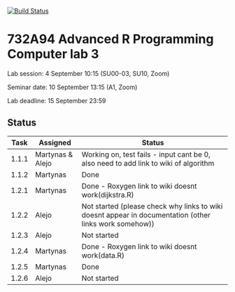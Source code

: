 [![Build Status](https://travis-ci.org/martynas2514/Lab03.svg?branch=master)](https://travis-ci.org/martynas2514/Lab03)

# 732A94 Advanced R Programming Computer lab 3

Lab session: 4 September 10:15 (SU00-03, SU10, Zoom)

Seminar date: 10 September 13:15 (A1, Zoom)

Lab deadline: 15 September 23:59

## Status

Task | Assigned | Status
------------ | --------|-----
1.1.1 | Martynas & Alejo | Working on, test fails - input cant be 0, also need to add link to wiki of algorithm | Done
1.1.2 | Martynas | Done
1.2.1 | Martynas | Done - Roxygen link to wiki doesnt work(dijkstra.R)
1.2.2 | Alejo | Not started (please check why links to wiki doesnt appear in documentation (other links work somehow))
1.2.3 | Alejo | Not started
1.2.4 | Martynas | Done - Roxygen link to wiki doesnt work(data.R)
1.2.5 | Martynas | Done
1.2.6 | Alejo | Not started